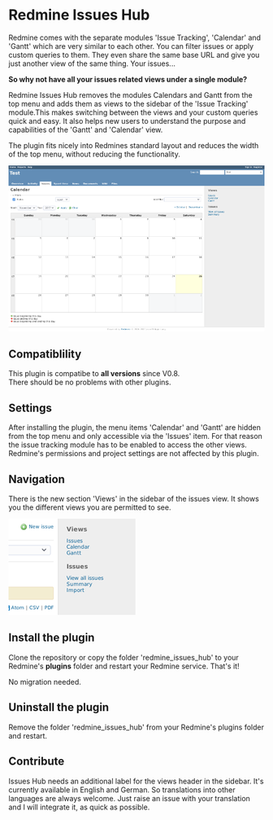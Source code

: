 # Redmine Issues Hub

Redmine comes with the separate modules 'Issue Tracking', 'Calendar' and 'Gantt'
which are very similar to each other. You can filter issues or apply custom
queries to them. They even share the same base URL and give you just another
view of the same thing. Your issues...

**So why not have all your issues related views under a single module?**

Redmine Issues Hub removes the modules Calendars and Gantt from the top menu
and adds them as views to the sidebar of the 'Issue Tracking' module.This makes
switching between the views and your custom queries quick and easy. It also
helps new users to understand the purpose and capabilities of the 'Gantt' and
'Calendar' view.

 The plugin fits nicely into Redmines standard layout and reduces the width of
 the top menu, without reducing the functionality.

![Calendars view with the installed plugin](screenshots/issues_hub_calendar.png)

## Compatiblility
This plugin is compatibe to **all versions** since V0.8.  
There should be no problems with other plugins.

## Settings
After installing the plugin, the menu items 'Calendar' and 'Gantt' are hidden
from the top menu and only accessible via the 'Issues' item. For that reason
the issue tracking module has to be enabled to access the other views.
Redmine's permissions and project settings are not affected by this plugin.

## Navigation

There is the new section 'Views' in the sidebar of the issues view. It shows you
the different views you are permitted to see.

![Calendars view with the installed plugin](screenshots/issues_hub_sidebar.png)

## Install the plugin
Clone the repository or copy the folder 'redmine_issues_hub' to your Redmine's
**plugins** folder and restart your Redmine service. That's it!

No migration needed.

## Uninstall the plugin

Remove the folder 'redmine_issues_hub' from your Redmine's plugins folder and
restart.

## Contribute

Issues Hub needs an additional label for the views header in the sidebar. It's
currently available in English and German. So translations into other
languages are always welcome. Just raise an issue with your translation and I
will integrate it, as quick as possible.
